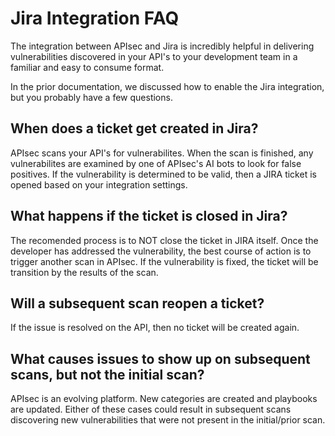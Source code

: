 # Jira Integration FAQ

The integration between APIsec and Jira is incredibly helpful in delivering vulnerabilities discovered in your API's to your development team in a familiar and easy to consume format.

In the prior documentation, we discussed how to enable the Jira integration, but you probably have a few questions. 

## When does a ticket get created in Jira?

APIsec scans your API's for vulnerabilites. When the scan is finished, any vulnerabilites are examined by one of APIsec's AI bots to look for false positives. If the vulnerability is determined to be valid, then a JIRA ticket is opened based on your integration settings.

## What happens if the ticket is closed in Jira?

The recomended process is to NOT close the ticket in JIRA itself. Once the developer has addressed the vulnerability, the best course of action is to trigger another scan in APIsec.  If the vulnerability is fixed, the ticket will be transition by the results of the scan.

## Will a subsequent scan reopen a ticket?

If the issue is resolved on the API, then no ticket will be created again.


## What causes issues to show up on subsequent scans, but not the initial scan?

APIsec is an evolving platform. New categories are created and playbooks are updated. Either of these cases could result in subsequent scans discovering new vulnerabilities that were not present in the initial/prior scan.

